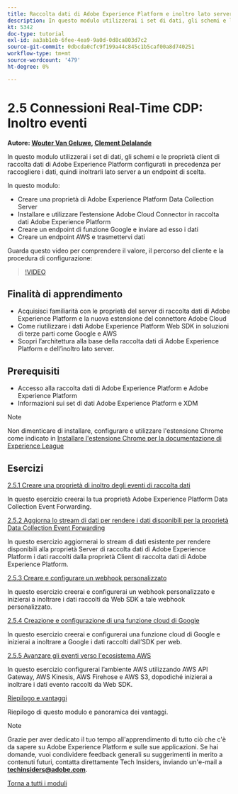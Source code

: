 ```yaml
---
title: Raccolta dati di Adobe Experience Platform e inoltro lato server in tempo reale
description: In questo modulo utilizzerai i set di dati, gli schemi e le proprietà del server di raccolta dati di Adobe Experience Platform configurati in precedenza per raccogliere i dati, quindi inoltrarli lato server a un endpoint scelto.
kt: 5342
doc-type: tutorial
exl-id: aa3ab1eb-6fee-4ea9-9a0d-0d8ca803d7c2
source-git-commit: 0dbcda0cfc9f199a44c845c1b5caf00a8d740251
workflow-type: tm+mt
source-wordcount: '479'
ht-degree: 0%

---
```


# 2.5 Connessioni Real-Time CDP: Inoltro eventi

**Autore: [Wouter Van Geluwe](https://www.linkedin.com/in/woutervangeluwe/), [Clement Delalande](https://www.linkedin.com/in/clement-delalande/)**

In questo modulo utilizzerai i set di dati, gli schemi e le proprietà client di raccolta dati di Adobe Experience Platform configurati in precedenza per raccogliere i dati, quindi inoltrarli lato server a un endpoint di scelta.

In questo modulo:

- Creare una proprietà di Adobe Experience Platform Data Collection Server
- Installare e utilizzare l’estensione Adobe Cloud Connector in raccolta dati Adobe Experience Platform
- Creare un endpoint di funzione Google e inviare ad esso i dati
- Creare un endpoint AWS e trasmettervi dati

Guarda questo video per comprendere il valore, il percorso del cliente e la procedura di configurazione:

>[!VIDEO](https://video.tv.adobe.com/v/331987?quality=12&learn=on)

## Finalità di apprendimento

- Acquisisci familiarità con le proprietà del server di raccolta dati di Adobe Experience Platform e la nuova estensione del connettore Adobe Cloud
- Come riutilizzare i dati Adobe Experience Platform Web SDK in soluzioni di terze parti come Google e AWS
- Scopri l’architettura alla base della raccolta dati di Adobe Experience Platform e dell’inoltro lato server.

## Prerequisiti

- Accesso alla raccolta dati di Adobe Experience Platform e Adobe Experience Platform
- Informazioni sui set di dati Adobe Experience Platform e XDM

>[!NOTE]
>
>Non dimenticare di installare, configurare e utilizzare l&#39;estensione Chrome come indicato in [Installare l&#39;estensione Chrome per la documentazione di Experience League](../../gettingstarted/gettingstarted/ex1.md)

## Esercizi

[2.5.1 Creare una proprietà di inoltro degli eventi di raccolta dati](./ex1.md)

In questo esercizio creerai la tua proprietà Adobe Experience Platform Data Collection Event Forwarding.

[2.5.2 Aggiorna lo stream di dati per rendere i dati disponibili per la proprietà Data Collection Event Forwarding](./ex2.md)

In questo esercizio aggiornerai lo stream di dati esistente per rendere disponibili alla proprietà Server di raccolta dati di Adobe Experience Platform i dati raccolti dalla proprietà Client di raccolta dati di Adobe Experience Platform.

[2.5.3 Creare e configurare un webhook personalizzato](./ex3.md)

In questo esercizio creerai e configurerai un webhook personalizzato e inizierai a inoltrare i dati raccolti da Web SDK a tale webhook personalizzato.

[2.5.4 Creazione e configurazione di una funzione cloud di Google](./ex4.md)

In questo esercizio creerai e configurerai una funzione cloud di Google e inizierai a inoltrare a Google i dati raccolti dall’SDK per web.

[2.5.5 Avanzare gli eventi verso l&#39;ecosistema AWS](./ex5.md)

In questo esercizio configurerai l’ambiente AWS utilizzando AWS API Gateway, AWS Kinesis, AWS Firehose e AWS S3, dopodiché inizierai a inoltrare i dati evento raccolti da Web SDK.

[Riepilogo e vantaggi](./summary.md)

Riepilogo di questo modulo e panoramica dei vantaggi.

>[!NOTE]
>
>Grazie per aver dedicato il tuo tempo all&#39;apprendimento di tutto ciò che c&#39;è da sapere su Adobe Experience Platform e sulle sue applicazioni. Se hai domande, vuoi condividere feedback generali su suggerimenti in merito a contenuti futuri, contatta direttamente Tech Insiders, inviando un&#39;e-mail a **techinsiders@adobe.com**.

[Torna a tutti i moduli](../../../overview.md)
